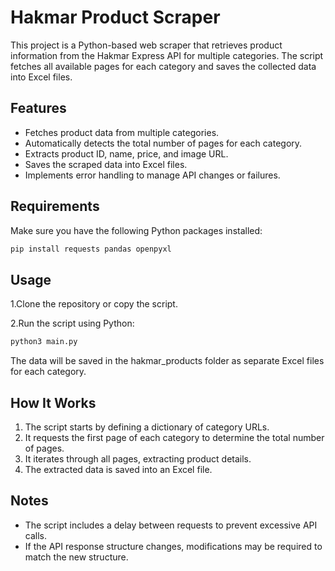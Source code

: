 # Hakmar Product Scraper

This project is a Python-based web scraper that retrieves product information from the Hakmar Express API for multiple categories. The script fetches all available pages for each category and saves the collected data into Excel files.

## Features

- Fetches product data from multiple categories.
- Automatically detects the total number of pages for each category.
- Extracts product ID, name, price, and image URL.
- Saves the scraped data into Excel files.
- Implements error handling to manage API changes or failures.

## Requirements

Make sure you have the following Python packages installed:

```bash
pip install requests pandas openpyxl
```

## Usage

1.Clone the repository or copy the script.

2.Run the script using Python:

```bash
python3 main.py
```

The data will be saved in the hakmar_products folder as separate Excel files for each category.

## How It Works

1. The script starts by defining a dictionary of category URLs.
2. It requests the first page of each category to determine the total number of pages.
3. It iterates through all pages, extracting product details.
4. The extracted data is saved into an Excel file.

## Notes

- The script includes a delay between requests to prevent excessive API calls.
- If the API response structure changes, modifications may be required to match the new structure.
